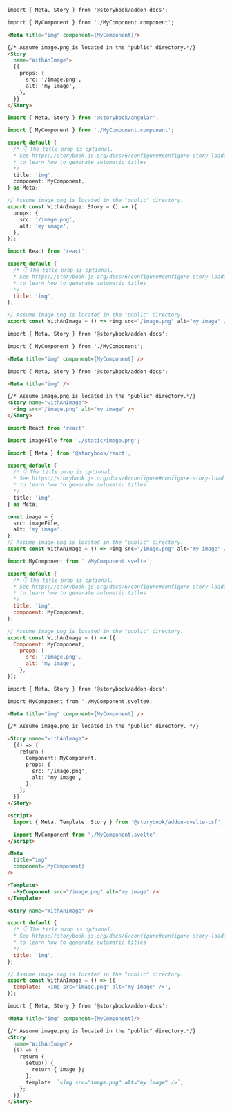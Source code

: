 ```md filename="MyComponent.stories.mdx" renderer="angular" language="mdx"
import { Meta, Story } from '@storybook/addon-docs';

import { MyComponent } from './MyComponent.component';

<Meta title="img" component={MyComponent}/>

{/* Assume image.png is located in the "public" directory.*/}
<Story 
  name="WithAnImage">
  {{
    props: {
      src: '/image.png',
      alt: 'my image',
    },
  }}
</Story>
```
```ts filename="MyComponent.stories.ts" renderer="angular" language="ts"
import { Meta, Story } from '@storybook/angular';

import { MyComponent } from './MyComponent.component';

export default {
  /* 👇 The title prop is optional.
  * See https://storybook.js.org/docs/6/configure#configure-story-loading
  * to learn how to generate automatic titles
  */
  title: 'img',
  component: MyComponent,
} as Meta;

// Assume image.png is located in the "public" directory.
export const WithAnImage: Story = () => ({
  props: {
    src: '/image.png',
    alt: 'my image',
  },
});
```
```js filename="MyComponent.stories.js|jsx" renderer="react" language="js"
import React from 'react';

export default {
  /* 👇 The title prop is optional.
  * See https://storybook.js.org/docs/6/configure#configure-story-loading
  * to learn how to generate automatic titles
  */
  title: 'img',
};

// Assume image.png is located in the "public" directory.
export const WithAnImage = () => <img src="/image.png" alt="my image" />;
```
```md filename="MyComponent.stories.mdx" renderer="react" language="mdx"
import { Meta, Story } from '@storybook/addon-docs';

import { MyComponent } from './MyComponent';

<Meta title="img" component={MyComponent} />

import { Meta, Story } from '@storybook/addon-docs';

<Meta title="img" />

{/* Assume image.png is located in the "public" directory.*/}
<Story name="withAnImage">
  <img src="/image.png" alt="my image" />
</Story>
```
```ts filename=" MyComponent.stories.ts|tsx" renderer="react" language="ts"
import React from 'react';

import imageFile from './static/image.png';

import { Meta } from '@storybook/react';

export default {
  /* 👇 The title prop is optional.
  * See https://storybook.js.org/docs/6/configure#configure-story-loading
  * to learn how to generate automatic titles
  */
  title: 'img',
} as Meta;

const image = {
  src: imageFile,
  alt: 'my image',
};
// Assume image.png is located in the "public" directory.
export const WithAnImage = () => <img src="/image.png" alt="my image" />;
```
```js filename="MyComponent.stories.js" renderer="svelte" language="js"
import MyComponent from './MyComponent.svelte';

export default {
  /* 👇 The title prop is optional.
  * See https://storybook.js.org/docs/6/configure#configure-story-loading
  * to learn how to generate automatic titles
  */
  title: 'img',
  component: MyComponent,
};

// Assume image.png is located in the "public" directory.
export const WithAnImage = () => ({
  Component: MyComponent,
    props: {
      src: '/image.png',
      alt: 'my image',
    },
});
```
```md filename="MyComponent.stories.mdx" renderer="svelte" language="mdx"
import { Meta, Story } from '@storybook/addon-docs';

import MyComponent from './MyComponent.svelte0;

<Meta title="img" component={MyComponent} />

{/* Assume image.png is located in the "public" directory. */}

<Story name="withAnImage">
  {() => {
    return {
      Component: MyComponent,
      props: {
        src: '/image.png',
        alt: 'my image',
      },
    };
  }}
</Story>
```
```html filename="MyComponent.stories.svelte" renderer="svelte" language="ts" tabTitle="native-format"
<script>
  import { Meta, Template, Story } from '@storybook/addon-svelte-csf';

  import MyComponent from './MyComponent.svelte';
</script>

<Meta
  title="img"
  component={MyComponent}
/>

<Template>
  <MyComponent src="/image.png" alt="my image" />
</Template>

<Story name="WithAnImage" />
```
```js filename="MyComponent.stories.js" renderer="vue" language="js"
export default {
  /* 👇 The title prop is optional.
  * See https://storybook.js.org/docs/6/configure#configure-story-loading
  * to learn how to generate automatic titles
  */
  title: 'img',
};

// Assume image.png is located in the "public" directory.
export const WithAnImage = () => ({
  template: '<img src="image.png" alt="my image" />',
});
```
```md filename="MyComponent.stories.mdx" renderer="vue" language="mdx"
import { Meta, Story } from '@storybook/addon-docs';

<Meta title="img" component={MyComponent}/>

{/* Assume image.png is located in the "public" directory.*/}
<Story 
  name="WithAnImage">
  {() => {
    return {
      setup() {
        return { image };
      },
      template: `<img src="image.png" alt="my image" />`,
    };
  }}
</Story>
```
